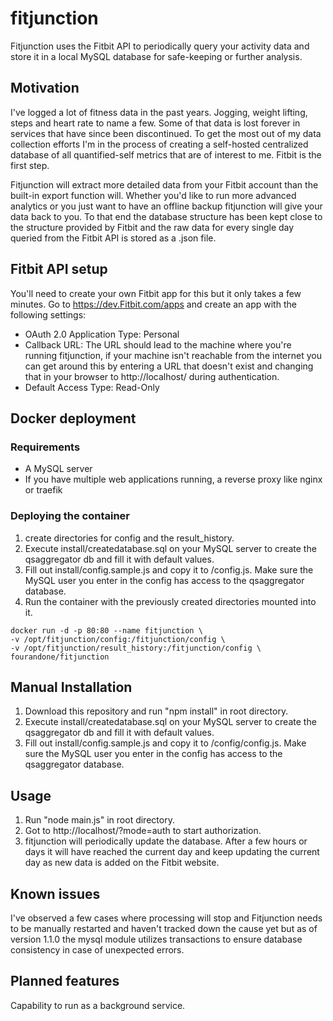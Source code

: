 # fitjunction
Fitjunction uses the Fitbit API to periodically query your activity data and store it in a local MySQL database for safe-keeping or further analysis.

## Motivation
I've logged a lot of fitness data in the past years. Jogging, weight lifting, steps and heart rate to name a few. Some of that data is lost forever in services that have since been discontinued. To get the most out of my data collection efforts I'm in the process of creating a self-hosted centralized database of all quantified-self metrics that are of interest to me. Fitbit is the first step.

Fitjunction will extract more detailed data from your Fitbit account than the built-in export function will. Whether you'd like to run more advanced analytics or you just want to have an offline backup fitjunction will give your data back to you. To that end the database structure has been kept close to the structure provided by Fitbit and the raw data for every single day queried from the Fitbit API is stored as a .json file.

## Fitbit API setup
You'll need to create your own Fitbit app for this but it only takes a few minutes. Go to https://dev.Fitbit.com/apps and create an app with the following settings:
  * OAuth 2.0 Application Type: Personal
  * Callback URL: The URL should lead to the machine where you're running fitjunction, if your machine isn't reachable from the internet you can get around this by entering a URL that doesn't exist and changing that in your browser to http://localhost/ during authentication.
  * Default Access Type: Read-Only

##  Docker deployment

### Requirements
  * A MySQL server
  * If you have multiple web applications running, a reverse proxy like nginx or traefik

### Deploying the container
1. create directories for config and the result_history.
2. Execute install/createdatabase.sql on your MySQL server to create the qsaggregator db and fill it with default values.
3. Fill out install/config.sample.js and copy it to <your-config-directory>/config.js. Make sure the MySQL user you enter in the config has access to the qsaggregator database.
4. Run the container with the previously created directories mounted into it.

```
docker run -d -p 80:80 --name fitjunction \
-v /opt/fitjunction/config:/fitjunction/config \
-v /opt/fitjunction/result_history:/fitjunction/config \
fourandone/fitjunction
```

##  Manual Installation
1. Download this repository and run "npm install" in root directory.
1. Execute install/createdatabase.sql on your MySQL server to create the qsaggregator db and fill it with default values.
2. Fill out install/config.sample.js and copy it to <fitjunction-root-directory>/config/config.js. Make sure the MySQL user you enter in the config has access to the qsaggregator database.

## Usage
1. Run "node main.js" in root directory.
2. Got to http://localhost/?mode=auth to start authorization.
3. fitjunction will periodically update the database. After a few hours or days it will have reached the current day and keep updating the current day as new data is added on the Fitbit website.

## Known issues
I've observed a few cases where processing will stop and Fitjunction needs to be manually restarted and haven't tracked down the cause yet but as of version 1.1.0 the mysql module utilizes transactions to ensure database consistency in case of unexpected errors.

## Planned features
Capability to run as a background service.
